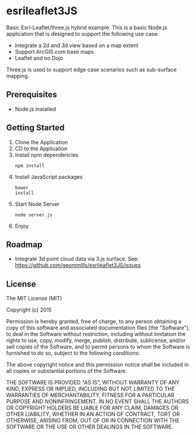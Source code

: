 # esrileaflet3JS

Basic Esri-Leaflet/three.js hybrid example.  This is a basic Node.js application that is designed to support the following use case:

* Integrate a 2d and 3d view based on a map extent
* Support ArcGIS.com base maps
* Leaflet and no Dojo

Three.js is used to support edge case scenarios such as sub-surface mapping.

## Prerequisites

* Node.js installed

## Getting Started

1.  Clone the Application
2.  CD to the Application
3.  Install npm dependencies<br><pre><code>npm install</code></pre>
4.  Install JavaScript packages<br><pre><code>bower install</code></pre>
5.  Start Node Server<br><pre><code>node server.js</code></pre>
6.  Enjoy

## Roadmap

* Integrate 3d point cloud data via 3.js surface.  See: https://github.com/geommills/esrileaflet3JS/issues


## License

The MIT License (MIT)

Copyright (c) 2015

Permission is hereby granted, free of charge, to any person obtaining a copy
of this software and associated documentation files (the "Software"), to deal
in the Software without restriction, including without limitation the rights
to use, copy, modify, merge, publish, distribute, sublicense, and/or sell
copies of the Software, and to permit persons to whom the Software is
furnished to do so, subject to the following conditions:

The above copyright notice and this permission notice shall be included in all
copies or substantial portions of the Software.

THE SOFTWARE IS PROVIDED "AS IS", WITHOUT WARRANTY OF ANY KIND, EXPRESS OR
IMPLIED, INCLUDING BUT NOT LIMITED TO THE WARRANTIES OF MERCHANTABILITY,
FITNESS FOR A PARTICULAR PURPOSE AND NONINFRINGEMENT. IN NO EVENT SHALL THE
AUTHORS OR COPYRIGHT HOLDERS BE LIABLE FOR ANY CLAIM, DAMAGES OR OTHER
LIABILITY, WHETHER IN AN ACTION OF CONTRACT, TORT OR OTHERWISE, ARISING FROM,
OUT OF OR IN CONNECTION WITH THE SOFTWARE OR THE USE OR OTHER DEALINGS IN THE
SOFTWARE.
